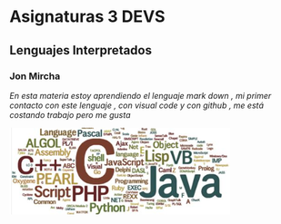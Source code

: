# Asignaturas 3 DEVS

 ## Lenguajes Interpretados
 ### Jon Mircha
 
_En esta materia estoy aprendiendo el lenguaje mark down , mi primer contacto con este lenguaje , con visual code y con github , me está costando trabajo pero me gusta_

![LenguajesInterpretados](../assets/LenguajesInterpretados.png)